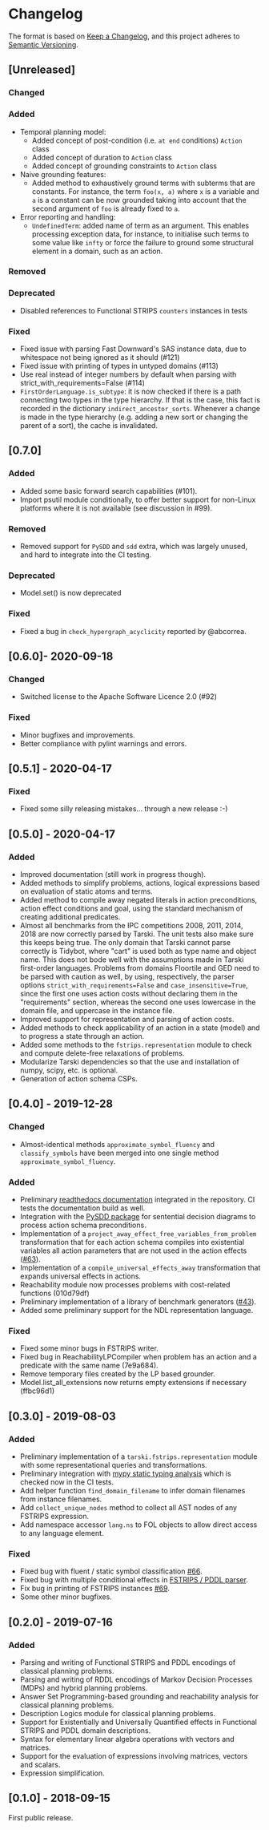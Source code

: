 # Changelog

The format is based on [Keep a Changelog](https://keepachangelog.com/en/1.0.0/),
and this project adheres to [Semantic Versioning](https://semver.org/spec/v2.0.0.html).

## [Unreleased]
### Changed
### Added
 - Temporal planning model:
   - Added concept of post-condition (i.e. `at end` conditions) `Action` class
   - Added concept of duration to `Action` class
   - Added concept of grounding constraints to `Action` class
 - Naive grounding features:
   - Added method to exhaustively ground terms with subterms that are constants. For instance, the term `foo(x, a)`
   where `x` is a variable and `a` is a constant can be now grounded taking into account that the second argument of
   `foo` is already fixed to `a`.
 - Error reporting and handling:
   - `UndefinedTerm`: added name of term as an argument. This enables processing exception data, for instance,
   to initialise such terms to some value like `infty` or force the failure to ground some structural element in
   a domain, such as an action.

### Removed
### Deprecated
 - Disabled references to Functional STRIPS `counters` instances in tests
### Fixed
 - Fixed issue with parsing Fast Downward's SAS instance data, due to whitespace not being ignored as it should (#121)
 - Fixed issue with printing of types in untyped domains (#113)
 - Use real instead of integer numbers by default when parsing with strict_with_requirements=False (#114)
 - `FirstOrderLanguage.is_subtype`: it is now checked if there is a path connecting two types in the type hierarchy. If
    that is the case, this fact is recorded in the dictionary `indirect_ancestor_sorts`. Whenever a change is made 
    in the type hierarchy (e.g. adding a new sort or changing the parent of a sort), the cache is invalidated.
 
    
## [0.7.0]
### Added
  - Added some basic forward search capabilities (#101).
  - Import psutil module conditionally, to offer better support for non-Linux 
    platforms where it is not available (see discussion in #99). 

### Removed
  - Removed support for `PySDD` and `sdd` extra, which was largely unused, and
    hard to integrate into the CI testing.

### Deprecated
  - Model.set() is now deprecated

### Fixed
 - Fixed a bug in `check_hypergraph_acyclicity` reported by @abcorrea.


## [0.6.0]- 2020-09-18
### Changed
  - Switched license to the Apache Software Licence 2.0 (#92)

### Fixed
  - Minor bugfixes and improvements.
  - Better compliance with pylint warnings and errors.  


## [0.5.1] - 2020-04-17
### Fixed
  - Fixed some silly releasing mistakes... through a new release :-)


## [0.5.0] - 2020-04-17
### Added
  - Improved documentation (still work in progress though).
  - Added methods to simplify problems, actions, logical expressions based on evaluation
  of static atoms and terms.
  - Added method to compile away negated literals in action preconditions, action effect conditions
  and goal, using the standard mechanism of creating additional predicates.
  - Almost all benchmarks from the IPC competitions 2008, 2011, 2014, 2018 are now correctly parsed by Tarski.
  The unit tests also make sure this keeps being true. The only domain that Tarski cannot parse
  correctly is Tidybot, where "cart" is used both as type name and object name. This does not bode well with 
  the assumptions made in Tarski first-order languages. Problems from domains Floortile and GED need to be parsed
  with caution as well, by using, respectively, the parser options `strict_with_requirements=False` and
  `case_insensitive=True`, since the first one uses action costs without declaring them in the "requirements" section,
  whereas the second one uses lowercase in the domain file, and uppercase in the instance file.
  - Improved support for representation and parsing of action costs. 
  - Added methods to check applicability of an action in a state (model) and to progress a state through an action. 
  - Added some methods to the `fstrips.representation` module to check and compute delete-free relaxations of problems.
  - Modularize Tarski dependencies so that the use and  installation of numpy, scipy, etc. is optional.
  - Generation of action schema CSPs.


## [0.4.0] - 2019-12-28
### Changed
- Almost-identical methods `approximate_symbol_fluency` and `classify_symbols` have been merged into one
  single method `approximate_symbol_fluency`.

### Added
 - Preliminary [readthedocs documentation](https://tarski.readthedocs.io) integrated in the repository.
   CI tests the documentation build as well.
 - Integration with the [PySDD package](https://github.com/wannesm/PySDD) for sentential decision diagrams
 to process action schema preconditions.
 - Implementation of a `project_away_effect_free_variables_from_problem` transformation that for each action schema
   compiles into existential variables all action parameters that are not used in the action effects
    ([#63](https://github.com/aig-upf/tarski/issues/63)).
 - Implementation of a `compile_universal_effects_away` transformation that expands universal effects in actions. 
 - Reachability module now processes problems with cost-related functions (010d79df)
 - Preliminary implementation of a library of benchmark generators
    ([#43](https://github.com/aig-upf/tarski/issues/43)).
 - Added some preliminary support for the NDL representation language.

### Fixed
 - Fixed some minor bugs in FSTRIPS writer.
 - Fixed bug in ReachabilityLPCompiler when problem has an action and a predicate with the same name (7e9a684).
 - Remove temporary files created by the LP based grounder.
 - Model.list_all_extensions now returns empty extensions if necessary (ffbc96d1)


## [0.3.0] - 2019-08-03

### Added
 - Preliminary implementation of a `tarski.fstrips.representation` module with some representational queries 
   and transformations. 
 - Preliminary integration with [mypy static typing analysis](https://github.com/python/mypy) which is
   checked now in the CI tests.
 - Add helper function `find_domain_filename` to infer domain filenames from instance filenames.
 - Add `collect_unique_nodes` method to collect all AST nodes of any FSTRIPS expression.
 - Add namespace accessor `lang.ns` to FOL objects to allow direct access to any language element.
 
### Fixed
 - Fixed bug with fluent / static symbol classification [#66](https://github.com/aig-upf/tarski/issues/66).
 - Fixed bug with multiple conditional effects in [FSTRIPS / PDDL parser](https://github.com/aig-upf/tarski/commit/c89ac31623171b78689d5d0ae3eca07c2be2ad71).
 - Fix bug in printing of FSTRIPS instances [#69](https://github.com/aig-upf/tarski/issues/69).
 - Some other minor bugfixes.


## [0.2.0] - 2019-07-16
### Added
 - Parsing and writing of Functional STRIPS and PDDL encodings of classical planning problems.
 - Parsing and writing of RDDL encodings of Markov Decision Processes (MDPs) and hybrid planning problems.
 - Answer Set Programming-based grounding and reachability analysis for classical planning problems.
 - Description Logics module for classical planning problems.
 - Support for Existentially and Universally Quantified effects in Functional STRIPS and PDDL domain descriptions.
 - Syntax for elementary linear algebra operations with vectors and matrices.
 - Support for the evaluation of expressions involving matrices, vectors and scalars.
 - Expression simplification.


## [0.1.0] - 2018-09-15

First public release.
